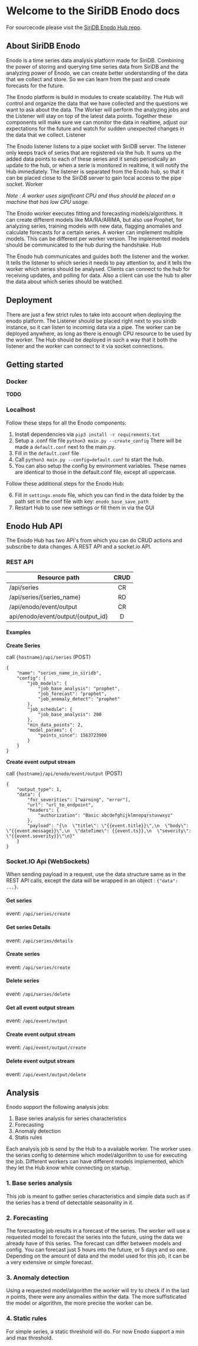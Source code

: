 # Welcome to the SiriDB Enodo docs

For sourcecode please visit the [SiriDB Enodo Hub repo](https://github.com/SiriDB/siridb-enodo-hub).

## About SiriDB Enodo
Enodo is a time series data analysis platform made for SiriDB. Combining the power of storing and querying time series data from SiriDB and the analyzing power of Enodo, we can create better understanding of the data that we collect and store. So we can learn from the past and create forecasts for the future.

The Enodo platform is build in modules to create scalability. The Hub will control and organize the data that we have collected and the questions we want to ask about the data. The Worker will perform the analyzing jobs and the Listener will stay on top of the latest data points. Together these components will make sure we can monitor the data in realtime, adjust our expectations for the future and watch for sudden unexpected changes in the data that we collect.
Listener

The Enodo listener listens to a pipe socket with SiriDB server. The listener only keeps track of series that are registered via the hub. It sums up the added data points to each of these series and it sends periodically an update to the hub, or when a serie is monitored in realtime, it will notify the Hub immediately. The listener is separated from the Enodo hub, so that it can be placed close to the SiriDB server to gain local access to the pipe socket.
Worker

*Note : A worker uses significant CPU and thus should be placed on a machine that has low CPU usage.*

The Enodo worker executes fitting and forecasting models/algorithms. It can create different models like MA/RA/ARIMA, but also use Prophet, for analyzing series, training models with new data, flagging anomalies and calculate forecasts for a certain series. A worker can implement multiple models. This can be different per worker version. The implemented models should be communicated to the hub during the handshake.
Hub

The Enodo hub communicates and guides both the listener and the worker. It tells the listener to which series it needs to pay attention to, and it tells the worker which series should be analysed. Clients can connect to the hub for receiving updates, and polling for data. Also a client can use the hub to alter the data about which series should be watched.

## Deployment

There are just a few strict rules to take into account when deploying the enodo platform. The Listener should be placed right next to you siridb instance, so it can listen to incoming data via a pipe. The worker can be deployed anywhere, as long as there is enough CPU resource to be used by the worker. The Hub should be deployed in such a way that it both the listener and the worker can connect to it via socket connections.

## Getting started

### Docker
**TODO**

### Localhost
Follow these steps for all the Enodo components:

1. Install dependencies via `pip3 install -r requirements.txt`
2. Setup a .conf file file `python3 main.py --create_config` There will be made a `default.conf` next to the main.py.
3. Fill in the `default.conf` file
4. Call `python3 main.py --config=default.conf` to start the hub.
5. You can also setup the config by environment variables. These names are identical to those in the default.conf file, except all uppercase.

Follow these additional steps for the Enodo Hub:

6. Fill in `settings.enodo` file, which you can find in the data folder by the path set in the conf file with key: `enodo_base_save_path`
7. Restart Hub to use new settings or fill them in via the GUI

## Enodo Hub API

The Enodo Hub has two API's from which you can do CRUD actions and subscribe to data changes. A REST API and a socket.io API.

### REST API

| Resource path | CRUD          |
| ------------- |:-------------:|
| /api/series      | CR |
| /api/series/{series_name}      | RD      |
| /api/enodo/event/output | CR      |
| api/enodo/event/output/{output_id} | D |



#### Examples

**Create Series**

call `{hostname}/api/series` (POST)
```
{
	"name": "series_name_in_siridb",
	"config": {
		"job_models": {
			"job_base_analysis": "prophet",
			"job_forecast": "prophet",
			"job_anomaly_detect": "prophet"
		},
		"job_schedule": {
			"job_base_analysis": 200
		},
		"min_data_points": 2,
		"model_params": {
			"points_since": 1563723900
		}
	}
}
```


**Create event output stream**

call `{hostname}/api/enodo/event/output` (POST)
```
{
	"output_type": 1,
	"data": {
		"for_severities": ["warning", "error"],
		"url": "url_to_endpoint",
		"headers": {
			"authorization": "Basic abcdefghijklmnopqrstuvwxyz"
		},
		"payload": "{\n  \"title\": \"{{event.title}}\",\n  \"body\": \"{{event.message}}\",\n  \"dateTime\": {{event.ts}},\n  \"severity\": \"{{event.severity}}\"\n}"
	}
}
```



### Socket.IO Api (WebSockets)

When sending payload in a request, use the data structure same as in the REST API calls, except the data will be wrapped in an object : `{"data": ...}`.

#### Get series
event: `/api/series/create`

#### Get series Details
event: `/api/series/details`

#### Create series
event: `/api/series/create`

#### Delete series
event: `/api/series/delete`

#### Get all event output stream
event: `/api/event/output`

#### Create event output stream
event: `/api/event/output/create`

#### Delete event output stream
event: `/api/event/output/delete`


## Analysis
Enodo support the following analysis jobs:

1. Base series analysis for series characteristics
2. Forecasting
3.  Anomaly detection
4.  Statis rules

Each analysis job is send by the Hub to a available worker. The worker uses the series config to determine which model/algorithm to use for executing the job. Different workers can have different models implemented, which they let the Hub know while connecting on startup.

### 1. Base series analysis
This job is meant to gather series characteristics and simple data such as if the series has a trend of detectable seasonality in it.

### 2. Forecasting
The forecasting job results in a forecast of the series. The worker will use a requested model to forecast the series into the future, using the data we already have of this series. The forecast can differ between models and config. You can forecast just 5 hours into the future, or 5 days and so one. Depending on the amount of data and the model used for this job, it can be a very extensive or simple forecast.

### 3. Anomaly detection
Using a requested model/algorithm the worker will try to check if in the last *n* points, there were any anomalies within the data. The more suffisticated the model or algorithm, the more precise the worker can be.

### 4. Static rules
For simple series, a static threshold will do. For now Enodo support a min and max threshold.